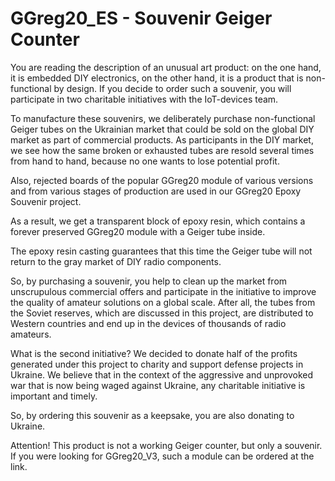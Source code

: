 # GGreg20_ES - Souvenir Geiger Counter
You are reading the description of an unusual art product: on the one hand, it is embedded DIY electronics, on the other hand, it is a product that is non-functional by design. If you decide to order such a souvenir, you will participate in two charitable initiatives with the IoT-devices team.

To manufacture these souvenirs, we deliberately purchase non-functional Geiger tubes on the Ukrainian market that could be sold on the global DIY market as part of commercial products. As participants in the DIY market, we see how the same broken or exhausted tubes are resold several times from hand to hand, because no one wants to lose potential profit.

Also, rejected boards of the popular GGreg20 module of various versions and from various stages of production are used in our GGreg20 Epoxy Souvenir project.

As a result, we get a transparent block of epoxy resin, which contains a forever preserved GGreg20 module with a Geiger tube inside.

The epoxy resin casting guarantees that this time the Geiger tube will not return to the gray market of DIY radio components.

So, by purchasing a souvenir, you help to clean up the market from unscrupulous commercial offers and participate in the initiative to improve the quality of amateur solutions on a global scale. After all, the tubes from the Soviet reserves, which are discussed in this project, are distributed to Western countries and end up in the devices of thousands of radio amateurs.

What is the second initiative? We decided to donate half of the profits generated under this project to charity and support defense projects in Ukraine. We believe that in the context of the aggressive and unprovoked war that is now being waged against Ukraine, any charitable initiative is important and timely.

So, by ordering this souvenir as a keepsake, you are also donating to Ukraine.

Attention! This product is not a working Geiger counter, but only a souvenir. If you were looking for GGreg20_V3, such a module can be ordered at the link.

